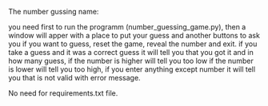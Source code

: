The number gussing name:

you need first to run the programm (number_guessing_game.py), then a window will apper with a place to put your guess and another buttons to ask you if you want to guess, reset the game, reveal the number and exit.
if you take a guess and it was a correct guess it will tell you that you got it and in how many guess, if the number is higher will tell you too low if the number is lower will tell you too high, if you enter anything except number it will tell you that is not valid with error message.


No need for requirements.txt file.
